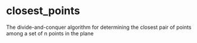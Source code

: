 # closest_points
The divide-and-conquer algorithm for determining the closest pair of points among a set of n points in the plane
